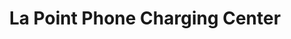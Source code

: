 ---
title: "La Point Phone Charging Center"
url: /ganta/la-point-phone-charging-center/
shop: electronics
---